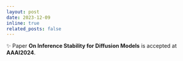 ```yaml
---
layout: post
date: 2023-12-09
inline: true
related_posts: false
---
```


:sparkles: Paper **On Inference Stability for Diffusion Models** is accepted at **AAAI2024**.
